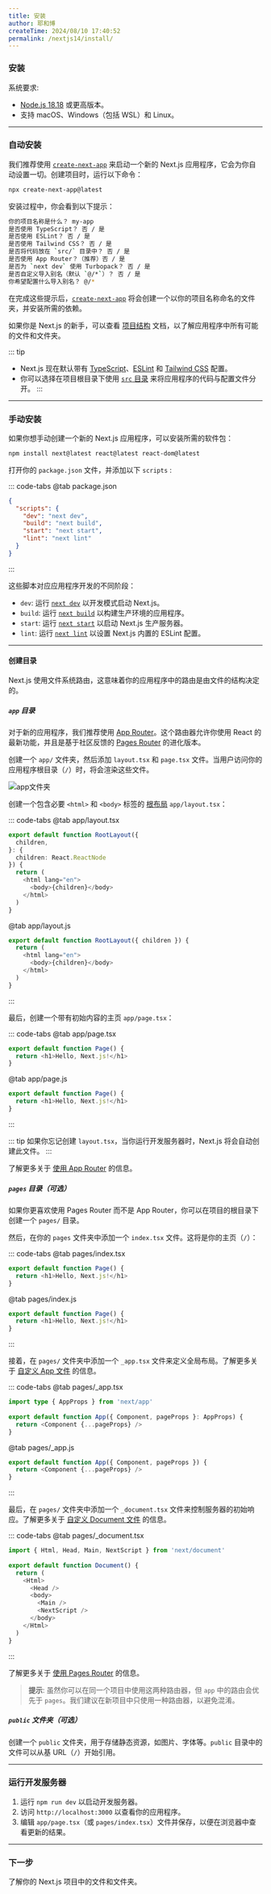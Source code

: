 ```yaml
---
title: 安装
author: 耶和博
createTime: 2024/08/10 17:40:52
permalink: /nextjs14/install/
---
```


### **安装**

系统要求:

*   [Node.js 18.18](https://nodejs.org/) 或更高版本。
*   支持 macOS、Windows（包括 WSL）和 Linux。

------------------------------------------------------------

### **自动安装**

我们推荐使用 [`create-next-app`](https://nextjs.org/docs/app/api-reference/create-next-app) 来启动一个新的 Next.js 应用程序，它会为你自动设置一切。创建项目时，运行以下命令：

``` sh
npx create-next-app@latest
```

安装过程中，你会看到以下提示：

``` sh
你的项目名称是什么？ my-app
是否使用 TypeScript？ 否 / 是
是否使用 ESLint？ 否 / 是
是否使用 Tailwind CSS？ 否 / 是
是否将代码放在 `src/` 目录中？ 否 / 是
是否使用 App Router？（推荐）否 / 是
是否为 `next dev` 使用 Turbopack？ 否 / 是
是否自定义导入别名（默认 `@/*`）？ 否 / 是
你希望配置什么导入别名？ @/*
```

在完成这些提示后，[`create-next-app`](https://nextjs.org/docs/app/api-reference/create-next-app) 将会创建一个以你的项目名称命名的文件夹，并安装所需的依赖。

如果你是 Next.js 的新手，可以查看 [项目结构](https://nextjs.org/docs/getting-started/project-structure) 文档，以了解应用程序中所有可能的文件和文件夹。

::: tip
 *   Next.js 现在默认带有 [TypeScript](https://nextjs.org/docs/app/building-your-application/configuring/typescript)、[ESLint](https://nextjs.org/docs/app/building-your-application/configuring/eslint) 和 [Tailwind CSS](https://nextjs.org/docs/app/building-your-application/styling/tailwind-css) 配置。
 *   你可以选择在项目根目录下使用 [`src` 目录](https://nextjs.org/docs/app/building-your-application/configuring/src-directory) 来将应用程序的代码与配置文件分开。
:::

------------------------------------------------------

### **手动安装**

如果你想手动创建一个新的 Next.js 应用程序，可以安装所需的软件包：
 
``` sh
npm install next@latest react@latest react-dom@latest
```

打开你的 `package.json` 文件，并添加以下 `scripts` :

::: code-tabs
@tab package.json

```json package.json
{
  "scripts": {
    "dev": "next dev",
    "build": "next build",
    "start": "next start",
    "lint": "next lint"
  }
}
```
:::

这些脚本对应应用程序开发的不同阶段：

*   `dev`: 运行 [`next dev`](https://nextjs.org/docs/app/api-reference/next-cli#development) 以开发模式启动 Next.js。
*   `build`: 运行 [`next build`](https://nextjs.org/docs/app/api-reference/next-cli#build) 以构建生产环境的应用程序。
*   `start`: 运行 [`next start`](https://nextjs.org/docs/app/api-reference/next-cli#production) 以启动 Next.js 生产服务器。
*   `lint`: 运行 [`next lint`](https://nextjs.org/docs/app/api-reference/next-cli#lint) 以设置 Next.js 内置的 ESLint 配置。

------------------------------------------------------

#### **创建目录**

Next.js 使用文件系统路由，这意味着你的应用程序中的路由是由文件的结构决定的。

##### **`app` 目录**

对于新的应用程序，我们推荐使用 [App Router](https://nextjs.org/docs/app)。这个路由器允许你使用 React 的最新功能，并且是基于社区反馈的 [Pages Router](https://nextjs.org/docs/pages) 的进化版本。

创建一个 `app/` 文件夹，然后添加 `layout.tsx` 和 `page.tsx` 文件。当用户访问你的应用程序根目录（`/`）时，将会渲染这些文件。

![app文件夹](/images/1.jpg)

创建一个包含必要 `<html>` 和 `<body>` 标签的 [根布局](https://nextjs.org/docs/app/building-your-application/routing/layouts-and-templates#root-layout-required) `app/layout.tsx`：

::: code-tabs
@tab app/layout.tsx

``` typescript
export default function RootLayout({
  children,
}: {
  children: React.ReactNode
}) {
  return (
    <html lang="en">
      <body>{children}</body>
    </html>
  )
}
```
@tab app/layout.js
``` javascript
export default function RootLayout({ children }) {
  return (
    <html lang="en">
      <body>{children}</body>
    </html>
  )
}
```

:::

最后，创建一个带有初始内容的主页 `app/page.tsx`：

::: code-tabs
@tab app/page.tsx

``` typescript
export default function Page() {
  return <h1>Hello, Next.js!</h1>
}
```
@tab app/page.js

``` javascript
export default function Page() {
  return <h1>Hello, Next.js!</h1>
}
```
:::

::: tip
   如果你忘记创建 `layout.tsx`，当你运行开发服务器时，Next.js 将会自动创建此文件。
:::


了解更多关于 [使用 App Router](https://nextjs.org/docs/app/building-your-application/routing/defining-routes) 的信息。

##### **`pages` 目录（可选）**

如果你更喜欢使用 Pages Router 而不是 App Router，你可以在项目的根目录下创建一个 `pages/` 目录。

然后，在你的 `pages` 文件夹中添加一个 `index.tsx` 文件。这将是你的主页（`/`）：

::: code-tabs
@tab pages/index.tsx

``` typescript
export default function Page() {
  return <h1>Hello, Next.js!</h1>
}
```

@tab pages/index.js

``` javascript
export default function Page() {
  return <h1>Hello, Next.js!</h1>
}
```
:::

接着，在 `pages/` 文件夹中添加一个 `_app.tsx` 文件来定义全局布局。了解更多关于 [自定义 App 文件](https://nextjs.org/docs/pages/building-your-application/routing/custom-app) 的信息。

::: code-tabs
@tab pages/_app.tsx

``` typescript
import type { AppProps } from 'next/app'
 
export default function App({ Component, pageProps }: AppProps) {
  return <Component {...pageProps} />
}
```

@tab pages/_app.js

``` javascript
export default function App({ Component, pageProps }) {
  return <Component {...pageProps} />
}
```
:::

最后，在 `pages/` 文件夹中添加一个 `_document.tsx` 文件来控制服务器的初始响应。了解更多关于 [自定义 Document 文件](https://nextjs.org/docs/pages/building-your-application/routing/custom-document) 的信息。

::: code-tabs
@tab pages/_document.tsx

``` typescript
import { Html, Head, Main, NextScript } from 'next/document'
 
export default function Document() {
  return (
    <Html>
      <Head />
      <body>
        <Main />
        <NextScript />
      </body>
    </Html>
  )
}
```
:::

了解更多关于 [使用 Pages Router](https://nextjs.org/docs/pages/building-your-application/routing/pages-and-layouts) 的信息。

> **提示**: 虽然你可以在同一个项目中使用这两种路由器，但 `app` 中的路由会优先于 `pages`。我们建议在新项目中只使用一种路由器，以避免混淆。

##### **`public` 文件夹（可选）**

创建一个 `public` 文件夹，用于存储静态资源，如图片、字体等。`public` 目录中的文件可以从基 URL（`/`）开始引用。

--------------------------------------------------------------------

### **运行开发服务器**

1.  运行 `npm run dev` 以启动开发服务器。
2.  访问 `http://localhost:3000` 以查看你的应用程序。
3.  编辑 `app/page.tsx`（或 `pages/index.tsx`）文件并保存，以便在浏览器中查看更新的结果。

----------

### **下一步**

了解你的 Next.js 项目中的文件和文件夹。
